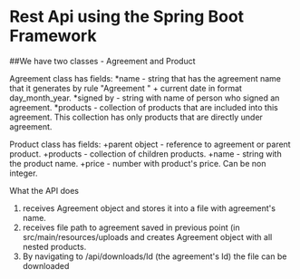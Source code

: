 # Rest Api using the Spring Boot Framework

##We have two classes - Agreement and Product

Agreement class has fields:
*name - string that has the agreement name that it generates by rule "Agreement " + current date in format day_month_year.
*signed by - string with name of person who signed an agreement.
*products - collection of products that are included into this agreement. 
This collection has only products that are directly under agreement.
        
Product class has fields:
+parent object - reference to agreement or parent product.
+products - collection of children products.
+name - string with the product name.
+price - number with product's price. Can be non integer.

What the API does 
  1) receives Agreement object and stores it into a file with agreement's name.
  2) receives file path to agreement saved in previous point (in src/main/resources/uploads and creates Agreement object with all nested products. 
  3) By navigating to /api/downloads/Id (the agreement's Id) the file can be downloaded
